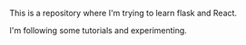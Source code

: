 This is a repository where I'm trying to learn flask and React. 

I'm following some tutorials and experimenting. 